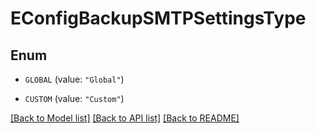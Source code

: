 # EConfigBackupSMTPSettingsType

## Enum


* `GLOBAL` (value: `"Global"`)

* `CUSTOM` (value: `"Custom"`)


[[Back to Model list]](../README.md#documentation-for-models) [[Back to API list]](../README.md#documentation-for-api-endpoints) [[Back to README]](../README.md)


